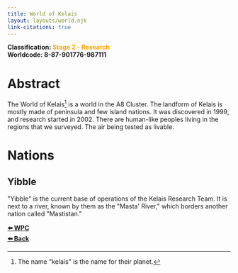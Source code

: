 ```yaml
---
title: World of Kelais
layout: layouts/world.njk
link-citations: true
---
```


**Classification: <span style="color:orange;">Stage 2 - Research</span>**<br>
**Worldcode: 8-87-901776-987111**

# Abstract
The World of Kelais[^1] is a world in the A8 Cluster. The landform of Kelais is mostly made of peninsula and few island nations. It was discovered in 1999, and research started in 2002. There are human-like peoples living in the regions that we surveyed. The air being tested as livable.

# Nations

## Yibble
"Yibble" is the current base of operations of the Kelais Research Team. It is next to a river, known by them as the "Masta' River," which borders another nation called "Mastistan."

[^1]: The name "kelais" is the name for their planet.

<a href="/docs/protocol/wpc" style="font-weight: bolder;">⬅️ WPC</a><br>
<a href="/docs/world/" style="font-weight: bolder;">⬅️ Back</a>